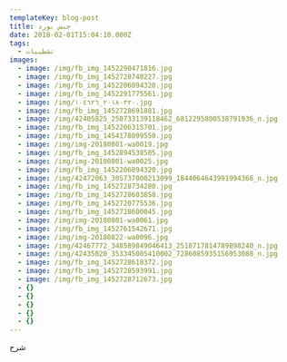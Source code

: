 ```yaml
---
templateKey: blog-post
title: جبس بورد
date: 2018-02-01T15:04:10.000Z
tags:
  - تشطيبات
images:
  - image: /img/fb_img_1452290471816.jpg
  - image: /img/fb_img_1452728748227.jpg
  - image: /img/fb_img_1452206094320.jpg
  - image: /img/fb_img_1452291775561.jpg
  - image: /img/٢٠١٨٠٣٢٠_١٠٤٦٢٦.jpg
  - image: /img/fb_img_1452728691881.jpg
  - image: /img/42405825_250733139118462_6812295800538791936_n.jpg
  - image: /img/fb_img_1452206315701.jpg
  - image: /img/fb_img_1454178099550.jpg
  - image: /img/img-20180801-wa0019.jpg
  - image: /img/fb_img_1452894538505.jpg
  - image: /img/img-20180801-wa0025.jpg
  - image: /img/fb_img_1452206094320.jpg
  - image: /img/42472063_305737000213099_1844064643991994368_n.jpg
  - image: /img/fb_img_1452728734280.jpg
  - image: /img/fb_img_1452728603858.jpg
  - image: /img/fb_img_1452720775536.jpg
  - image: /img/fb_img_1452728600045.jpg
  - image: /img/img-20180801-wa0061.jpg
  - image: /img/fb_img_1452761542671.jpg
  - image: /img/img-20180822-wa0096.jpg
  - image: /img/42467772_348589849046413_2518717814789898240_n.jpg
  - image: /img/42435020_353345005410002_7286085935156953088_n.jpg
  - image: /img/fb_img_1452728618372.jpg
  - image: /img/fb_img_1452728593991.jpg
  - image: /img/fb_img_1452728712673.jpg
  - {}
  - {}
  - {}
  - {}
  - {}
---
```

شرح
